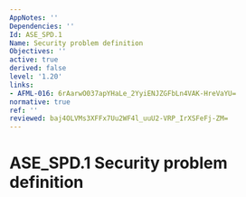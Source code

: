 ```yaml
---
AppNotes: ''
Dependencies: ''
Id: ASE_SPD.1
Name: Security problem definition
Objectives: ''
active: true
derived: false
level: '1.20'
links:
- AFML-016: 6rAarwO037apYHaLe_2YyiENJZGFbLn4VAK-HreVaYU=
normative: true
ref: ''
reviewed: baj4OLVMs3XFFx7Uu2WF4l_uuU2-VRP_IrXSFeFj-ZM=
---
```


# ASE_SPD.1 Security problem definition